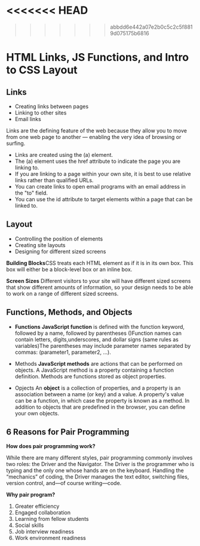 <<<<<<< HEAD
=======

>>>>>>> abbdd6e442a07e2b0c5c2c5f8819d075175b6816

# HTML Links, JS Functions, and Intro to CSS Layout

## Links

- Creating links between pages
- Linking to other sites
- Email links

Links are the defining feature of the web because they allow you to move from one web page to another — enabling the very idea of browsing or surfing.

- Links are created using the (a) element.
- The (a) element uses the href attribute to indicate the page you are linking to.
- If you are linking to a page within your own site, it is best to use relative links rather than qualified URLs.
- You can create links to open email programs with an email address in the "to" field.
- You can use the id attribute to target elements within a page that can be linked to.

## Layout

- Controlling the position of elements
- Creating site layouts
- Designing for different sized screens

**Building Blocks**CSS treats each HTML element as if it is in its own box. This box will either be a block-level box or an inline box.

**Screen Sizes** Different visitors to your site will have different sized screens that show different amounts of information, so your design needs to be able to work on a range of different sized screens.

## Functions, Methods, and Objects

- **Functions**
**JavaScript function** is defined with the function keyword, followed by a name, followed by parentheses ()Function names can contain letters, digits,underscores, and dollar signs (same rules as variables)The parentheses may include parameter names separated by commas: (parameter1, parameter2, ...).

- Methods
**JavaScript methods** are actions that can be performed on objects. A JavaScript method is a property containing a function definition. Methods are functions stored as object properties.

- Opjects
An **object** is a collection of properties, and a property is an association between a name (or key) and a value. A property's value can be a function, in which case the property is known as a method. In addition to objects that are predefined in the browser, you can define your own objects.

## 6 Reasons for Pair Programming

**How does pair programming work?**

While there are many different styles, pair programming commonly involves two roles: the Driver and the Navigator. The Driver is the programmer who is typing and the only one whose hands are on the keyboard. Handling the “mechanics” of coding, the Driver manages the text editor, switching files, version control, and—of course writing—code.

**Why pair program?**

1. Greater efficiency
2. Engaged collaboration
3. Learning from fellow students
4. Social skills
5. Job interview readiness
6. Work environment readiness
